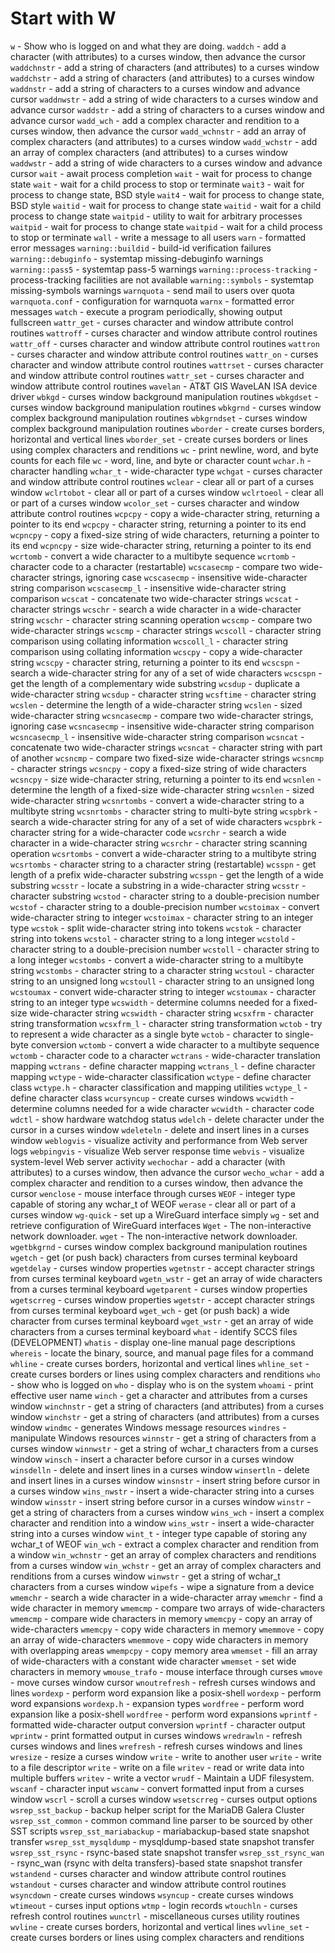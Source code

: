 # Start with W
`w` - Show who is logged on and what they are doing.
`waddch` - add a character (with attributes) to a curses window, then advance the cursor
`waddchnstr` - add a string of characters (and attributes) to a curses window
`waddchstr` - add a string of characters (and attributes) to a curses window
`waddnstr` - add a string of characters to a curses window and advance cursor
`waddnwstr` - add a string of wide characters to a curses window and advance cursor
`waddstr` - add a string of characters to a curses window and advance cursor
`wadd_wch` - add a complex character and rendition to a curses window, then advance the cursor
`wadd_wchnstr` - add an array of complex characters (and attributes) to a curses window
`wadd_wchstr` - add an array of complex characters (and attributes) to a curses window
`waddwstr` - add a string of wide characters to a curses window and advance cursor
`wait` - await process completion
`wait` - wait for process to change state
`wait` - wait for a child process to stop or terminate
`wait3` - wait for process to change state, BSD style
`wait4` - wait for process to change state, BSD style
`waitid` - wait for process to change state
`waitid` - wait for a child process to change state
`waitpid` - utility to wait for arbitrary processes
`waitpid` - wait for process to change state
`waitpid` - wait for a child process to stop or terminate
`wall` - write a message to all users
`warn` - formatted error messages
`warning::buildid` - build-id verification failures
`warning::debuginfo` - systemtap missing-debuginfo warnings
`warning::pass5` - systemtap pass-5 warnings
`warning::process-tracking` - process-tracking facilities are not available
`warning::symbols` - systemtap missing-symbols warnings
`warnquota` - send mail to users over quota
`warnquota.conf` - configuration for warnquota
`warnx` - formatted error messages
`watch` - execute a program periodically, showing output fullscreen
`wattr_get` - curses character and window attribute control routines
`wattroff` - curses character and window attribute control routines
`wattr_off` - curses character and window attribute control routines
`wattron` - curses character and window attribute control routines
`wattr_on` - curses character and window attribute control routines
`wattrset` - curses character and window attribute control routines
`wattr_set` - curses character and window attribute control routines
`wavelan` - AT&T GIS WaveLAN ISA device driver
`wbkgd` - curses window background manipulation routines
`wbkgdset` - curses window background manipulation routines
`wbkgrnd` - curses window complex background manipulation routines
`wbkgrndset` - curses window complex background manipulation routines
`wborder` - create curses borders, horizontal and vertical lines
`wborder_set` - create curses borders or lines using complex characters and renditions
`wc` - print newline, word, and byte counts for each file
`wc` - word, line, and byte or character count
`wchar.h` - character handling
`wchar_t` - wide-character type
`wchgat` - curses character and window attribute control routines
`wclear` - clear all or part of a curses window
`wclrtobot` - clear all or part of a curses window
`wclrtoeol` - clear all or part of a curses window
`wcolor_set` - curses character and window attribute control routines
`wcpcpy` - copy a wide-character string, returning a pointer to its end
`wcpcpy` - character string, returning a pointer to its end
`wcpncpy` - copy a fixed-size string of wide characters, returning a pointer to its end
`wcpncpy` - size wide-character string, returning a pointer to its end
`wcrtomb` - convert a wide character to a multibyte sequence
`wcrtomb` - character code to a character (restartable)
`wcscasecmp` - compare two wide-character strings, ignoring case
`wcscasecmp` - insensitive wide-character string comparison
`wcscasecmp_l` - insensitive wide-character string comparison
`wcscat` - concatenate two wide-character strings
`wcscat` - character strings
`wcschr` - search a wide character in a wide-character string
`wcschr` - character string scanning operation
`wcscmp` - compare two wide-character strings
`wcscmp` - character strings
`wcscoll` - character string comparison using collating information
`wcscoll_l` - character string comparison using collating information
`wcscpy` - copy a wide-character string
`wcscpy` - character string, returning a pointer to its end
`wcscspn` - search a wide-character string for any of a set of wide characters
`wcscspn` - get the length of a complementary wide substring
`wcsdup` - duplicate a wide-character string
`wcsdup` - character string
`wcsftime` - character string
`wcslen` - determine the length of a wide-character string
`wcslen` - sized wide-character string
`wcsncasecmp` - compare two wide-character strings, ignoring case
`wcsncasecmp` - insensitive wide-character string comparison
`wcsncasecmp_l` - insensitive wide-character string comparison
`wcsncat` - concatenate two wide-character strings
`wcsncat` - character string with part of another
`wcsncmp` - compare two fixed-size wide-character strings
`wcsncmp` - character strings
`wcsncpy` - copy a fixed-size string of wide characters
`wcsncpy` - size wide-character string, returning a pointer to its end
`wcsnlen` - determine the length of a fixed-size wide-character string
`wcsnlen` - sized wide-character string
`wcsnrtombs` - convert a wide-character string to a multibyte string
`wcsnrtombs` - character string to multi-byte string
`wcspbrk` - search a wide-character string for any of a set of wide characters
`wcspbrk` - character string for a wide-character code
`wcsrchr` - search a wide character in a wide-character string
`wcsrchr` - character string scanning operation
`wcsrtombs` - convert a wide-character string to a multibyte string
`wcsrtombs` - character string to a character string (restartable)
`wcsspn` - get length of a prefix wide-character substring
`wcsspn` - get the length of a wide substring
`wcsstr` - locate a substring in a wide-character string
`wcsstr` - character substring
`wcstod` - character string to a double-precision number
`wcstof` - character string to a double-precision number
`wcstoimax` - convert wide-character string to integer
`wcstoimax` - character string to an integer type
`wcstok` - split wide-character string into tokens
`wcstok` - character string into tokens
`wcstol` - character string to a long integer
`wcstold` - character string to a double-precision number
`wcstoll` - character string to a long integer
`wcstombs` - convert a wide-character string to a multibyte string
`wcstombs` - character string to a character string
`wcstoul` - character string to an unsigned long
`wcstoull` - character string to an unsigned long
`wcstoumax` - convert wide-character string to integer
`wcstoumax` - character string to an integer type
`wcswidth` - determine columns needed for a fixed-size wide-character string
`wcswidth` - character string
`wcsxfrm` - character string transformation
`wcsxfrm_l` - character string transformation
`wctob` - try to represent a wide character as a single byte
`wctob` - character to single-byte conversion
`wctomb` - convert a wide character to a multibyte sequence
`wctomb` - character code to a character
`wctrans` - wide-character translation mapping
`wctrans` - define character mapping
`wctrans_l` - define character mapping
`wctype` - wide-character classification
`wctype` - define character class
`wctype.h` - character classification and mapping utilities
`wctype_l` - define character class
`wcursyncup` - create curses windows
`wcwidth` - determine columns needed for a wide character
`wcwidth` - character code
`wdctl` - show hardware watchdog status
`wdelch` - delete character under the cursor in a curses window
`wdeleteln` - delete and insert lines in a curses window
`weblogvis` - visualize activity and performance from Web server logs
`webpingvis` - visualize Web server response time
`webvis` - visualize system-level Web server activity
`wechochar` - add a character (with attributes) to a curses window, then advance the cursor
`wecho_wchar` - add a complex character and rendition to a curses window, then advance the cursor
`wenclose` - mouse interface through curses
`WEOF` - integer type capable of storing any wchar_t of WEOF
`werase` - clear all or part of a curses window
`wg-quick` - set up a WireGuard interface simply
`wg` - set and retrieve configuration of WireGuard interfaces
`Wget` - The non-interactive network downloader.
`wget` - The non-interactive network downloader.
`wgetbkgrnd` - curses window complex background manipulation routines
`wgetch` - get (or push back) characters from curses terminal keyboard
`wgetdelay` - curses window properties
`wgetnstr` - accept character strings from curses terminal keyboard
`wgetn_wstr` - get an array of wide characters from a curses terminal keyboard
`wgetparent` - curses window properties
`wgetscrreg` - curses window properties
`wgetstr` - accept character strings from curses terminal keyboard
`wget_wch` - get (or push back) a wide character from curses terminal keyboard
`wget_wstr` - get an array of wide characters from a curses terminal keyboard
`what` - identify SCCS files (DEVELOPMENT)
`whatis` - display one-line manual page descriptions
`whereis` - locate the binary, source, and manual page files for a command
`whline` - create curses borders, horizontal and vertical lines
`whline_set` - create curses borders or lines using complex characters and renditions
`who` - show who is logged on
`who` - display who is on the system
`whoami` - print effective user name
`winch` - get a character and attributes from a curses window
`winchnstr` - get a string of characters (and attributes) from a curses window
`winchstr` - get a string of characters (and attributes) from a curses window
`windmc` - generates Windows message resources
`windres` - manipulate Windows resources
`winnstr` - get a string of characters from a curses window
`winnwstr` - get a string of wchar_t characters from a curses window
`winsch` - insert a character before cursor in a curses window
`winsdelln` - delete and insert lines in a curses window
`winsertln` - delete and insert lines in a curses window
`winsnstr` - insert string before cursor in a curses window
`wins_nwstr` - insert a wide-character string into a curses window
`winsstr` - insert string before cursor in a curses window
`winstr` - get a string of characters from a curses window
`wins_wch` - insert a complex character and rendition into a window
`wins_wstr` - insert a wide-character string into a curses window
`wint_t` - integer type capable of storing any wchar_t of WEOF
`win_wch` - extract a complex character and rendition from a window
`win_wchnstr` - get an array of complex characters and renditions from a curses window
`win_wchstr` - get an array of complex characters and renditions from a curses window
`winwstr` - get a string of wchar_t characters from a curses window
`wipefs` - wipe a signature from a device
`wmemchr` - search a wide character in a wide-character array
`wmemchr` - find a wide character in memory
`wmemcmp` - compare two arrays of wide-characters
`wmemcmp` - compare wide characters in memory
`wmemcpy` - copy an array of wide-characters
`wmemcpy` - copy wide characters in memory
`wmemmove` - copy an array of wide-characters
`wmemmove` - copy wide characters in memory with overlapping areas
`wmempcpy` - copy memory area
`wmemset` - fill an array of wide-characters with a constant wide character
`wmemset` - set wide characters in memory
`wmouse_trafo` - mouse interface through curses
`wmove` - move curses window cursor
`wnoutrefresh` - refresh curses windows and lines
`wordexp` - perform word expansion like a posix-shell
`wordexp` - perform word expansions
`wordexp.h` - expansion types
`wordfree` - perform word expansion like a posix-shell
`wordfree` - perform word expansions
`wprintf` - formatted wide-character output conversion
`wprintf` - character output
`wprintw` - print formatted output in curses windows
`wredrawln` - refresh curses windows and lines
`wrefresh` - refresh curses windows and lines
`wresize` - resize a curses window
`write` - write to another user
`write` - write to a file descriptor
`write` - write on a file
`writev` - read or write data into multiple buffers
`writev` - write a vector
`wrudf` - Maintain a UDF filesystem.
`wscanf` - character input
`wscanw` - convert formatted input from a curses window
`wscrl` - scroll a curses window
`wsetscrreg` - curses output options
`wsrep_sst_backup` - backup helper script for the MariaDB Galera Cluster
`wsrep_sst_common` - common command line parser to be sourced by other SST scripts
`wsrep_sst_mariabackup` - mariabackup-based state snapshot transfer
`wsrep_sst_mysqldump` - mysqldump-based state snapshot transfer
`wsrep_sst_rsync` - rsync-based state snapshot transfer
`wsrep_sst_rsync_wan` - rsync_wan (rsync with delta transfers)-based state snapshot transfer
`wstandend` - curses character and window attribute control routines
`wstandout` - curses character and window attribute control routines
`wsyncdown` - create curses windows
`wsyncup` - create curses windows
`wtimeout` - curses input options
`wtmp` - login records
`wtouchln` - curses refresh control routines
`wunctrl` - miscellaneous curses utility routines
`wvline` - create curses borders, horizontal and vertical lines
`wvline_set` - create curses borders or lines using complex characters and renditions
